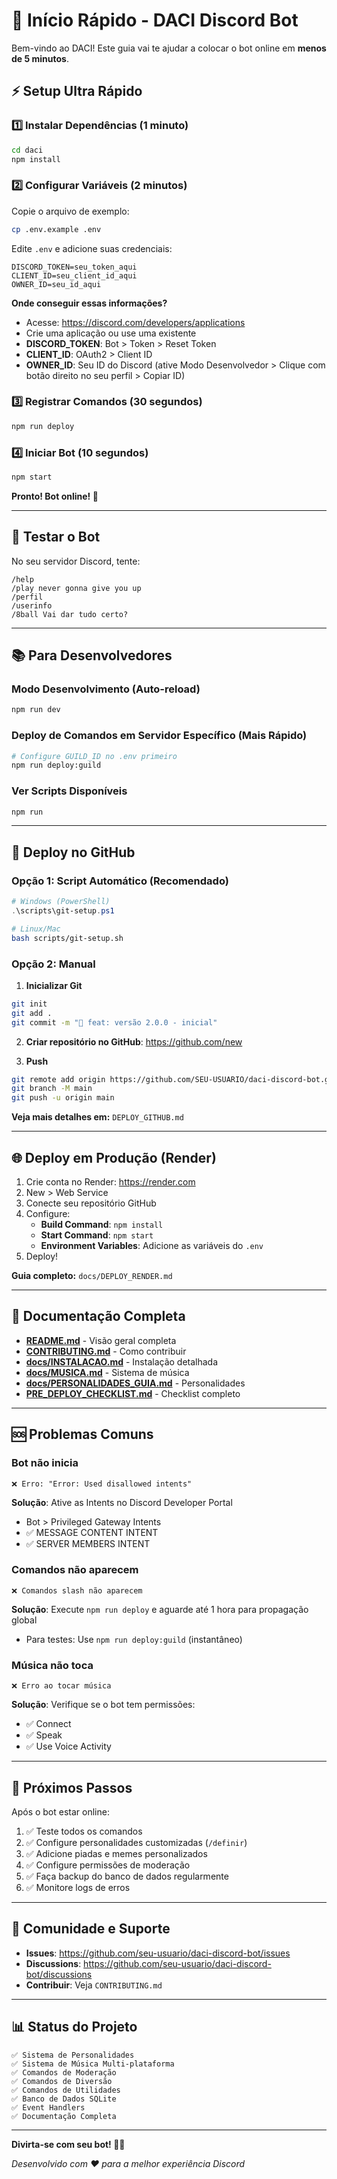 # 🚀 Início Rápido - DACI Discord Bot

Bem-vindo ao DACI! Este guia vai te ajudar a colocar o bot online em **menos de 5 minutos**.

## ⚡ Setup Ultra Rápido

### 1️⃣ Instalar Dependências (1 minuto)
```bash
cd daci
npm install
```

### 2️⃣ Configurar Variáveis (2 minutos)

Copie o arquivo de exemplo:
```bash
cp .env.example .env
```

Edite `.env` e adicione suas credenciais:
```env
DISCORD_TOKEN=seu_token_aqui
CLIENT_ID=seu_client_id_aqui
OWNER_ID=seu_id_aqui
```

**Onde conseguir essas informações?**
- Acesse: https://discord.com/developers/applications
- Crie uma aplicação ou use uma existente
- **DISCORD_TOKEN**: Bot > Token > Reset Token
- **CLIENT_ID**: OAuth2 > Client ID
- **OWNER_ID**: Seu ID do Discord (ative Modo Desenvolvedor > Clique com botão direito no seu perfil > Copiar ID)

### 3️⃣ Registrar Comandos (30 segundos)
```bash
npm run deploy
```

### 4️⃣ Iniciar Bot (10 segundos)
```bash
npm start
```

**Pronto! Bot online! 🎉**

---

## 🧪 Testar o Bot

No seu servidor Discord, tente:

```
/help
/play never gonna give you up
/perfil
/userinfo
/8ball Vai dar tudo certo?
```

---

## 📚 Para Desenvolvedores

### Modo Desenvolvimento (Auto-reload)
```bash
npm run dev
```

### Deploy de Comandos em Servidor Específico (Mais Rápido)
```bash
# Configure GUILD_ID no .env primeiro
npm run deploy:guild
```

### Ver Scripts Disponíveis
```bash
npm run
```

---

## 🐙 Deploy no GitHub

### Opção 1: Script Automático (Recomendado)
```powershell
# Windows (PowerShell)
.\scripts\git-setup.ps1
```

```bash
# Linux/Mac
bash scripts/git-setup.sh
```

### Opção 2: Manual

1. **Inicializar Git**
```bash
git init
git add .
git commit -m "🎉 feat: versão 2.0.0 - inicial"
```

2. **Criar repositório no GitHub**: https://github.com/new

3. **Push**
```bash
git remote add origin https://github.com/SEU-USUARIO/daci-discord-bot.git
git branch -M main
git push -u origin main
```

**Veja mais detalhes em:** `DEPLOY_GITHUB.md`

---

## 🌐 Deploy em Produção (Render)

1. Crie conta no Render: https://render.com
2. New > Web Service
3. Conecte seu repositório GitHub
4. Configure:
   - **Build Command**: `npm install`
   - **Start Command**: `npm start`
   - **Environment Variables**: Adicione as variáveis do `.env`
5. Deploy!

**Guia completo:** `docs/DEPLOY_RENDER.md`

---

## 📖 Documentação Completa

- **[README.md](README.md)** - Visão geral completa
- **[CONTRIBUTING.md](CONTRIBUTING.md)** - Como contribuir
- **[docs/INSTALACAO.md](docs/INSTALACAO.md)** - Instalação detalhada
- **[docs/MUSICA.md](docs/MUSICA.md)** - Sistema de música
- **[docs/PERSONALIDADES_GUIA.md](docs/PERSONALIDADES_GUIA.md)** - Personalidades
- **[PRE_DEPLOY_CHECKLIST.md](PRE_DEPLOY_CHECKLIST.md)** - Checklist completo

---

## 🆘 Problemas Comuns

### Bot não inicia
```
❌ Erro: "Error: Used disallowed intents"
```
**Solução**: Ative as Intents no Discord Developer Portal
- Bot > Privileged Gateway Intents
- ✅ MESSAGE CONTENT INTENT
- ✅ SERVER MEMBERS INTENT

### Comandos não aparecem
```
❌ Comandos slash não aparecem
```
**Solução**: Execute `npm run deploy` e aguarde até 1 hora para propagação global
- Para testes: Use `npm run deploy:guild` (instantâneo)

### Música não toca
```
❌ Erro ao tocar música
```
**Solução**: Verifique se o bot tem permissões:
- ✅ Connect
- ✅ Speak
- ✅ Use Voice Activity

---

## 🎯 Próximos Passos

Após o bot estar online:

1. ✅ Teste todos os comandos
2. ✅ Configure personalidades customizadas (`/definir`)
3. ✅ Adicione piadas e memes personalizados
4. ✅ Configure permissões de moderação
5. ✅ Faça backup do banco de dados regularmente
6. ✅ Monitore logs de erros

---

## 🤝 Comunidade e Suporte

- **Issues**: https://github.com/seu-usuario/daci-discord-bot/issues
- **Discussions**: https://github.com/seu-usuario/daci-discord-bot/discussions
- **Contribuir**: Veja `CONTRIBUTING.md`

---

## 📊 Status do Projeto

```
✅ Sistema de Personalidades
✅ Sistema de Música Multi-plataforma
✅ Comandos de Moderação
✅ Comandos de Diversão
✅ Comandos de Utilidades
✅ Banco de Dados SQLite
✅ Event Handlers
✅ Documentação Completa
```

---

**Divirta-se com seu bot! 🤖✨**

*Desenvolvido com ❤️ para a melhor experiência Discord*

